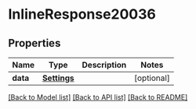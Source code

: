 # InlineResponse20036

## Properties
Name | Type | Description | Notes
------------ | ------------- | ------------- | -------------
**data** | [**Settings**](Settings.md) |  | [optional] 

[[Back to Model list]](../README.md#documentation-for-models) [[Back to API list]](../README.md#documentation-for-api-endpoints) [[Back to README]](../README.md)

